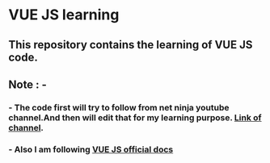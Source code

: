 # VUE JS learning

## This repository contains the learning of VUE JS code.

## Note : -


### - The code first will try to follow from net ninja youtube channel.And then will edit that for my learning purpose. [Link of channel](https://vuejs.org/v2/guide/). 
### - Also I am following [VUE JS official docs](https://vuejs.org/v2/guide/)

